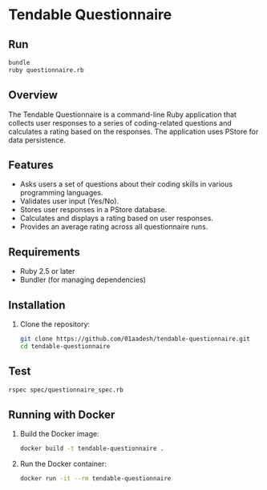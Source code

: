 # Tendable Questionnaire

## Run

```sh
bundle
ruby questionnaire.rb
```

## Overview

The Tendable Questionnaire is a command-line Ruby application that collects user responses to a series of coding-related questions and calculates a rating based on the responses. The application uses PStore for data persistence.

## Features

- Asks users a set of questions about their coding skills in various programming languages.
- Validates user input (Yes/No).
- Stores user responses in a PStore database.
- Calculates and displays a rating based on user responses.
- Provides an average rating across all questionnaire runs.

## Requirements

- Ruby 2.5 or later
- Bundler (for managing dependencies)

## Installation

1. Clone the repository:

   ```bash
   git clone https://github.com/01aadesh/tendable-questionnaire.git
   cd tendable-questionnaire

## Test

```sh
rspec spec/questionnaire_spec.rb
```

## Running with Docker

1. Build the Docker image:

   ```sh
   docker build -t tendable-questionnaire .
   ```
2. Run the Docker container:

   ```sh
   docker run -it --rm tendable-questionnaire
   ```

